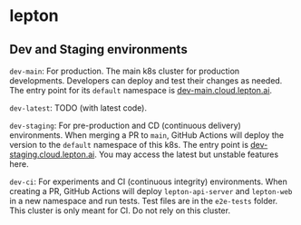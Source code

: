 # lepton

## Dev and Staging environments

`dev-main`: For production. The main k8s cluster for production developments. Developers can deploy and test their changes as needed. The entry point for its `default` namespace is [dev-main.cloud.lepton.ai](http://dev-main.cloud.lepton.ai).

`dev-latest`: TODO (with latest code).

`dev-staging`: For pre-production and CD (continuous delivery) environments. When merging a PR to `main`, GitHub Actions will deploy the version to the `default` namespace of this k8s. The entry point is [dev-staging.cloud.lepton.ai](http://dev-staging.cloud.lepton.ai). You may access the latest but unstable features here.

`dev-ci`: For experiments and CI (continuous integrity) environments. When creating a PR, GitHub Actions will deploy `lepton-api-server` and `lepton-web` in a new namespace and run tests. Test files are in the `e2e-tests` folder. This cluster is only meant for CI. Do not rely on this cluster.
